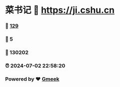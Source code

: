 # 菜书记 :link: https://ji.cshu.cn 
### :page_facing_up: [129](https://ji.cshu.cn/tag.html) 
### :speech_balloon: 5 
### :hibiscus: 130202 
### :alarm_clock: 2024-07-02 22:58:20 
### Powered by :heart: [Gmeek](https://github.com/Meekdai/Gmeek)
